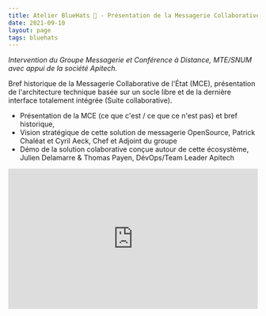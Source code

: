 ```yaml
---
title: Atelier BlueHats 🧢 - Présentation de la Messagerie Collaborative de l’État
date: 2021-09-10
layout: page
tags: bluehats
---
```


*Intervention du Groupe Messagerie et Conférence à Distance, MTE/SNUM avec appui de la société Apitech.*

Bref historique de la Messagerie Collaborative de l'État (MCE), présentation de l'architecture technique basée sur un socle libre et de la dernière interface totalement intégrée (Suite collaborative).

- Présentation de la MCE (ce que c'est / ce que ce n'est pas) et bref historique,
- Vision stratégique de cette solution de messagerie OpenSource, Patrick Chaléat et Cyril Aeck, Chef et Adjoint du groupe
- Démo de la solution colaborative conçue autour de cette écosystème, Julien Delamarre & Thomas Payen, DévOps/Team Leader Apitech

<div style="position:relative;padding-bottom:56.25%;height:0;overflow:hidden;"> <iframe style="width:100%;height:100%;position:absolute;left:0px;top:0px;overflow:hidden" frameborder="0" type="text/html" src="https://www.dailymotion.com/embed/video/x84dwt0" width="100%" height="100%" allowfullscreen > </iframe> </div>
